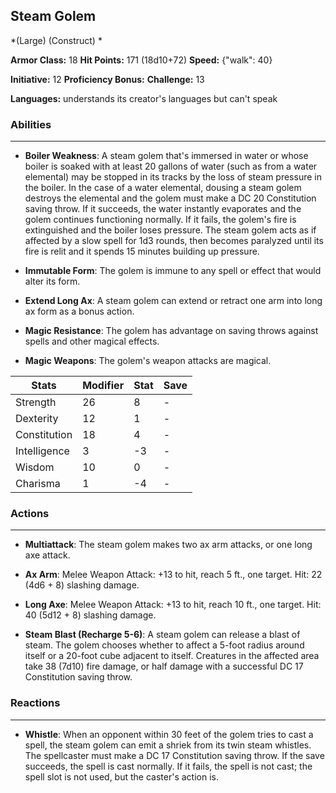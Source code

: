 ## Steam Golem
*(Large) (Construct) *

**Armor Class:** 18
**Hit Points:** 171 (18d10+72)
**Speed:** {"walk": 40}

**Initiative:** 12
**Proficiency Bonus:**
**Challenge:** 13

**Languages:** understands its creator's languages but can't speak

### Abilities
 --- 
- **Boiler Weakness**: A steam golem that's immersed in water or whose boiler is soaked with at least 20 gallons of water (such as from a water elemental) may be stopped in its tracks by the loss of steam pressure in the boiler. In the case of a water elemental, dousing a steam golem destroys the elemental and the golem must make a DC 20 Constitution saving throw. If it succeeds, the water instantly evaporates and the golem continues functioning normally. If it fails, the golem's fire is extinguished and the boiler loses pressure. The steam golem acts as if affected by a slow spell for 1d3 rounds, then becomes paralyzed until its fire is relit and it spends 15 minutes building up pressure.

- **Immutable Form**: The golem is immune to any spell or effect that would alter its form.

- **Extend Long Ax**: A steam golem can extend or retract one arm into long ax form as a bonus action.

- **Magic Resistance**: The golem has advantage on saving throws against spells and other magical effects.

- **Magic Weapons**: The golem's weapon attacks are magical.



| Stats | Modifier | Stat | Save
| ---- | ---- | ---- | ---- |
| Strength | 26 | 8 | - |
| Dexterity | 12 | 1 | - |
| Constitution | 18 | 4 | - |
| Intelligence | 3 | -3 | - |
| Wisdom | 10 | 0 | - |
| Charisma | 1 | -4 | - |

### Actions
 --- 
- **Multiattack**: The steam golem makes two ax arm attacks, or one long axe attack.

- **Ax Arm**: Melee Weapon Attack: +13 to hit, reach 5 ft., one target. Hit: 22 (4d6 + 8) slashing damage.

- **Long Axe**: Melee Weapon Attack: +13 to hit, reach 10 ft., one target. Hit: 40 (5d12 + 8) slashing damage.

- **Steam Blast (Recharge 5-6)**: A steam golem can release a blast of steam. The golem chooses whether to affect a 5-foot radius around itself or a 20-foot cube adjacent to itself. Creatures in the affected area take 38 (7d10) fire damage, or half damage with a successful DC 17 Constitution saving throw.

### Reactions
 --- 
- **Whistle**: When an opponent within 30 feet of the golem tries to cast a spell, the steam golem can emit a shriek from its twin steam whistles. The spellcaster must make a DC 17 Constitution saving throw. If the save succeeds, the spell is cast normally. If it fails, the spell is not cast; the spell slot is not used, but the caster's action is.

